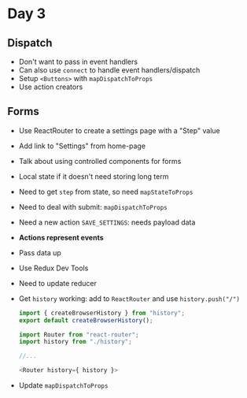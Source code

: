 # Day 3

## Dispatch
- Don't want to pass in event handlers
- Can also use `connect` to handle event handlers/dispatch
- Setup `<Buttons>` with `mapDispatchToProps`
- Use action creators

## Forms
- Use ReactRouter to create a settings page with a "Step" value
- Add link to "Settings" from home-page
- Talk about using controlled components for forms
- Local state if it doesn't need storing long term
- Need to get `step` from state, so need `mapStateToProps`
- Need to deal with submit: `mapDispatchToProps`
- Need a new action `SAVE_SETTINGS`: needs payload data
- **Actions represent events**
- Pass data up
- Use Redux Dev Tools
- Need to update reducer
- Get `history` working: add to `ReactRouter` and use `history.push("/")`

    ```js
    import { createBrowserHistory } from "history";
    export default createBrowserHistory();
    ```

    ```js
    import Router from "react-router";
    import history from "./history";

    //...

    <Router history={ history }>
    ```

- Update `mapDispatchToProps`

